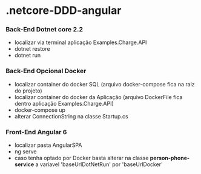 # .netcore-DDD-angular

### Back-End Dotnet core 2.2
- localizar via terminal aplicação Examples.Charge.API
- dotnet restore
- dotnet run

### Back-End Opcional Docker
- localizar container do docker SQL (arquivo docker-compose fica na raiz do projeto)
- localizar container do docker da Aplicação (arquivo DockerFile fica dentro aplicação Examples.Charge.API)
- docker-compose up
- alterar ConnectionString na classe Startup.cs

### Front-End Angular 6
- localizar pasta AngularSPA
- ng serve
- caso tenha optado por Docker basta alterar na classe <b>person-phone-service</b> a variavel 'baseUrlDotNetRun' por 'baseUrlDocker'

